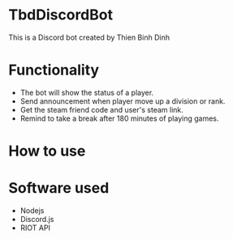 # TbdDiscordBot

This is a Discord bot created by Thien Binh Dinh
# Functionality
* The bot will show the status of a player.
* Send announcement when player move up a division or rank.
* Get the steam friend code and user's steam link.
* Remind to take a break after 180 minutes of playing games.

# How to use

# Software used
* Nodejs
* Discord.js
* RIOT API
